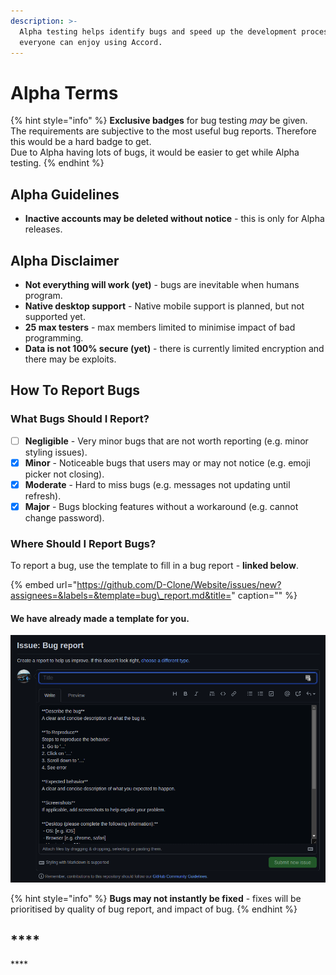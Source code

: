 ```yaml
---
description: >-
  Alpha testing helps identify bugs and speed up the development process, so
  everyone can enjoy using Accord.
---
```


# Alpha Terms

{% hint style="info" %}
**Exclusive badges** for bug testing _may_ be given. The requirements are subjective to the most useful bug reports. Therefore this would be a hard badge to get.  
Due to Alpha having lots of bugs, it would be easier to get while Alpha testing.
{% endhint %}

## **Alpha Guidelines**

* **Inactive accounts may be deleted without notice** - this is only for Alpha releases.

## **Alpha Disclaimer**

* **Not everything will work \(yet\)** - bugs are inevitable when humans program.
* **Native desktop support** - Native mobile support is planned, but not supported yet. 
* **25 max testers** - max members limited to minimise impact of bad programming.
* **Data is not 100% secure \(yet\)** - there is currently limited encryption and there may be exploits.

## **How To Report Bugs**

### **What Bugs Should I Report?**

* [ ] **Negligible** - Very minor bugs that are not worth reporting \(e.g. minor styling issues\).
* [x] **Minor** - Noticeable bugs that users may or may not notice \(e.g. emoji picker not closing\).
* [x] **Moderate** - Hard to miss bugs \(e.g. messages not updating until refresh\).
* [x] **Major** - Bugs blocking features without a workaround \(e.g. cannot change password\).

### **Where Should I Report Bugs?**

To report a bug, use the template to fill in a bug report - **linked below**.

{% embed url="https://github.com/D-Clone/Website/issues/new?assignees=&labels=&template=bug\_report.md&title=" caption="" %}

#### **We have already made a template for you.**

![](../.gitbook/assets/image%20%281%29.png)

{% hint style="info" %}
**Bugs may not instantly be fixed** - fixes will be prioritised by quality of bug report, and impact of bug.
{% endhint %}

## \*\*\*\*

\*\*\*\*

